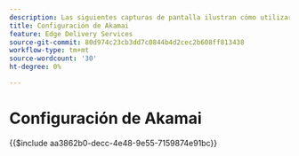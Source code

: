 ```yaml
---
description: Las siguientes capturas de pantalla ilustran cómo utilizar el Administrador de propiedades de Akamai para configurar una propiedad y enviar contenido. **Los ajustes esenciales están marcados con un círculo rojo.**
title: Configuración de Akamai
feature: Edge Delivery Services
source-git-commit: 80d974c23cb3dd7c0844b4d2cec2b608ff813438
workflow-type: tm+mt
source-wordcount: '30'
ht-degree: 0%

---
```


# Configuración de Akamai

{{$include aa3862b0-decc-4e48-9e55-7159874e91bc}}